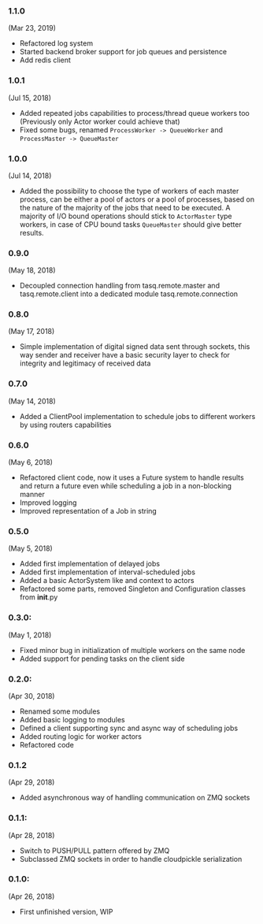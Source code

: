 ### 1.1.0
(Mar 23, 2019)

- Refactored log system
- Started backend broker support for job queues and persistence
- Add redis client

### 1.0.1
(Jul 15, 2018)

- Added repeated jobs capabilities to process/thread queue workers too (Previously only Actor
    worker could achieve that)
- Fixed some bugs, renamed `ProcessWorker -> QueueWorker` and `ProcessMaster -> QueueMaster`

### 1.0.0
(Jul 14, 2018)

- Added the possibility to choose the type of workers of each master process, can be either a pool
  of actors or a pool of processes, based on the nature of the majority of the jobs that need to be
  executed. A majority of I/O bound operations should stick to `ActorMaster` type workers, in case
  of CPU bound tasks `QueueMaster` should give better results.

### 0.9.0
(May 18, 2018)

- Decoupled connection handling from tasq.remote.master and tasq.remote.client into a dedicated
  module tasq.remote.connection

### 0.8.0
(May 17, 2018)

- Simple implementation of digital signed data sent through sockets, this way sender and receiver
  have a basic security layer to check for integrity and legitimacy of received data

### 0.7.0
(May 14, 2018)

- Added a ClientPool implementation to schedule jobs to different workers by using routers
  capabilities

### 0.6.0
(May 6, 2018)

- Refactored client code, now it uses a Future system to handle results and return a future even
  while scheduling a job in a non-blocking manner
- Improved logging
- Improved representation of a Job in string

### 0.5.0
(May 5, 2018)

- Added first implementation of delayed jobs
- Added first implementation of interval-scheduled jobs
- Added a basic ActorSystem like and context to actors
- Refactored some parts, removed Singleton and Configuration classes from __init__.py

### 0.3.0:
(May 1, 2018)

- Fixed minor bug in initialization of multiple workers on the same node
- Added support for pending tasks on the client side

### 0.2.0:
(Apr 30, 2018)

- Renamed some modules
- Added basic logging to modules
- Defined a client supporting sync and async way of scheduling jobs
- Added routing logic for worker actors
- Refactored code

### 0.1.2
(Apr 29, 2018)

- Added asynchronous way of handling communication on ZMQ sockets

### 0.1.1:
(Apr 28, 2018)

- Switch to PUSH/PULL pattern offered by ZMQ
- Subclassed ZMQ sockets in order to handle cloudpickle serialization

### 0.1.0:

(Apr 26, 2018)

- First unfinished version, WIP
